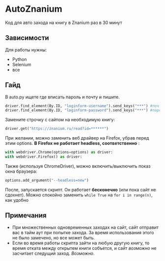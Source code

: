 # AutoZnanium
Код для авто захода на книгу в Znanium раз в 30 минут
## Зависимости
Для работы нужны:
- Python
- Selenium
- все
## Гайд
В auto.py ищете где вписать пароль и почту и пишите.
```python
driver.find_element(By.ID, "loginform-username").send_keys("***") #почта
driver.find_element(By.ID, "loginform-password").send_keys("***") #пароль
```
Замените строчку с сайтом на необходимую книгу:
```python
driver.get("https://znanium.ru/read?id=******")
```
При желании, можно заменить веб драйвер на Firefox, убрав перед этим options. **В Firefox не работает headless, соответственно** :
```python
with webdriver.Chrome(options=options) as driver:
with webdriver.Firefox() as driver:
```
Также (используя ChromeDriver), можно включить/выключить показ окна браузера:
```python
options.add_argument("--headless=new")
```
После, запускается скрипт. Он работает **бесконечно** (или пока сайт не сдохнет). Можно спокойно заменить `while True` на `for i in range(n)`, как удобно
## Примечания
- При множественных одновременных заходах на сайт, сайт отправит вас в тайм аут при попытке захода. За время использования этого не было замечено, но все может быть.
- Если во время работы скрипта зайти на любую другую книгу, то время отката между открытем книги собъется, и сайт *возможно* не засчитает следущий заход. *Возможно*.
